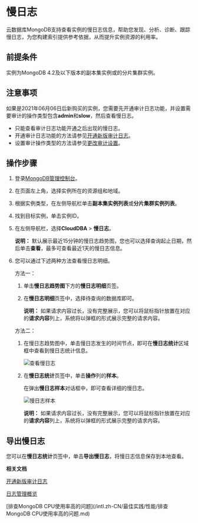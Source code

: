 # 慢日志

云数据库MongoDB支持查看实例的慢日志信息，帮助您发现、分析、诊断、跟踪慢日志，为您构建索引提供参考依据，从而提升实例资源的利用率。

## 前提条件

实例为MongoDB 4.2及以下版本的副本集实例或的分片集群实例。

## 注意事项

如果是2021年06月06日后新购买的实例，您需要先开通审计日志功能，并设置需要审计的操作类型包含**admin**和**slow**，然后查看慢日志。

-   只能查看审计日志功能开通之后出现的慢日志。
-   开通审计日志功能的方法请参见[开通新版审计日志](/intl.zh-CN/用户指南/数据安全性/新版审计日志/开通新版审计日志.md)。
-   设置审计操作类型的方法请参见[更改审计设置](/intl.zh-CN/用户指南/数据安全性/新版审计日志/更改审计设置.md)。

## 操作步骤

1.  登录[MongoDB管理控制台](https://mongodb.console.aliyun.com/)。

2.  在页面左上角，选择实例所在的资源组和地域。

3.  根据实例类型，在左侧导航栏单击**副本集实例列表**或**分片集群实例列表**。

4.  找到目标实例，单击实例ID。

5.  在左侧导航栏，选择**CloudDBA** \> **慢日志**。

    **说明：** 默认展示最近15分钟的慢日志趋势图，您也可以选择查询起止日期，然后单击**查看**，最多可查看最近1天的慢日志信息。

6.  您可以通过下述两种方法查看慢日志明细。

    方法一：

    1.  单击**慢日志趋势图**下方的**慢日志明细**页签。

    2.  在**慢日志明细**页签中，选择待查询的数据库即可。

        **说明：** 如果请求内容过长，没有完整展示，您可以将鼠标指针放置在对应的**请求内容**列上，系统将以弹框的形式展示完整的请求内容。

    方法二：

    1.  在慢日志趋势图中，单击慢日志发生的时间节点，即可在**慢日志统计**区域框中查看到慢日志统计信息。

        ![查看慢日志](https://static-aliyun-doc.oss-accelerate.aliyuncs.com/assets/img/zh-CN/4256819951/p99588.png)

    2.  在**慢日志统计**页签中，单击**操作**列的**样本**。

        在弹出**慢日志样本**对话框中，即可查看详细的慢日志。

        ![慢日志样本](https://static-aliyun-doc.oss-accelerate.aliyuncs.com/assets/img/zh-CN/5256819951/p58937.png)

        **说明：** 如果请求内容过长，没有完整展示，您可以将鼠标指针放置在对应的**请求内容**列上，系统将以弹框的形式展示完整的请求内容。


## 导出慢日志

您可以在**慢日志统计**页签中，单击**导出慢日志**，将慢日志信息保存到本地查看。

**相关文档**  


[开通新版审计日志](/intl.zh-CN/用户指南/数据安全性/新版审计日志/开通新版审计日志.md)

[日志管理概览](/intl.zh-CN/用户指南/日志管理/日志管理概览.md)

[排查MongoDB CPU使用率高的问题](/intl.zh-CN/最佳实践/性能/排查MongoDB CPU使用率高的问题.md)


